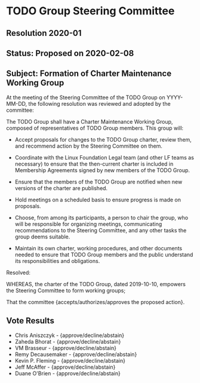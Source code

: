# TODO Group Steering Committee
## Resolution 2020-01
## Status: Proposed on 2020-02-08

## Subject: Formation of Charter Maintenance Working Group

At the meeting of the Steering Committee of the TODO Group on YYYY-MM-DD, the following resolution
was reviewed and adopted by the committee:

The TODO Group shall have a Charter Maintenance Working Group, composed of representatives of TODO
Group members. This group will:

* Accept proposals for changes to the TODO Group charter, review them, and recommend action by the Steering
Committee on them.

* Coordinate with the Linux Foundation Legal team (and other LF teams as necessary) to ensure that the then-current
charter is included in Membership Agreements signed by new members of the TODO Group.

* Ensure that the members of the TODO Group are notified when new versions of the charter are published.

* Hold meetings on a scheduled basis to ensure progress is made on proposals.

* Choose, from among its participants, a person to chair the group, who will be responsible for organizing
meetings, communicating recommendations to the Steering Committee, and any other tasks the group deems
suitable.

* Maintain its own charter, working procedures, and other documents needed to ensure that TODO Group members
and the public understand its responsibilities and obligations.

Resolved:

WHEREAS, the charter of the TODO Group, dated 2019-10-10, empowers the Steering Committee to form working groups;

That the committee {accepts/authorizes/approves the proposed action}.

## Vote Results

* Chris Aniszczyk - {approve/decline/abstain}
* Zaheda Bhorat - {approve/decline/abstain}
* VM Brasseur - {approve/decline/abstain}
* Remy Decausemaker - {approve/decline/abstain}
* Kevin P. Fleming - {approve/decline/abstain}
* Jeff McAffer - {approve/decline/abstain}
* Duane O'Brien - {approve/decline/abstain}
